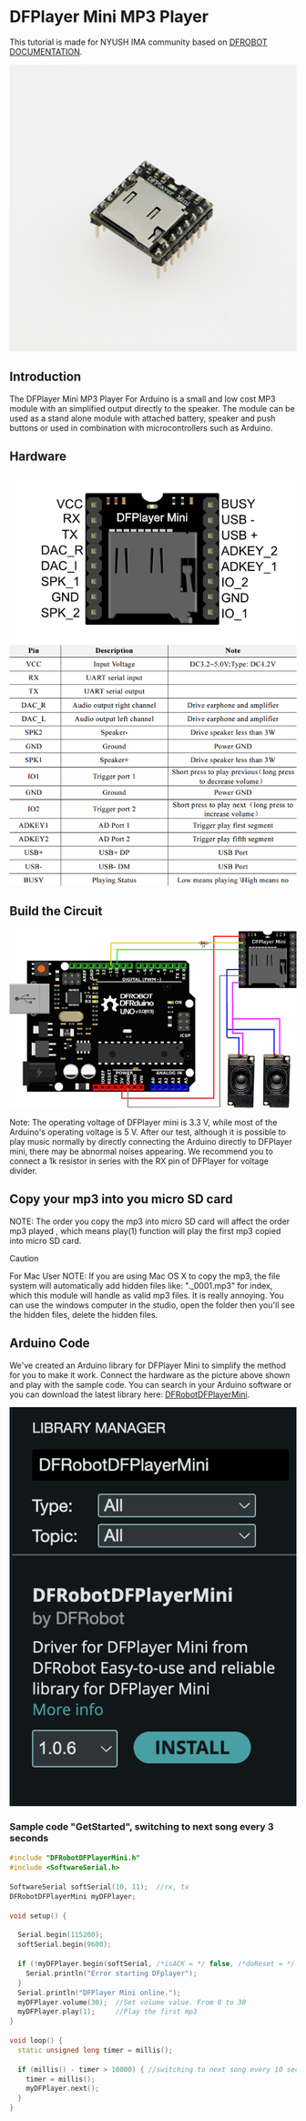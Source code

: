 # DFPlayer Mini MP3 Player
This tutorial is made for NYUSH IMA community based on [DFROBOT DOCUMENTATION](https://wiki.dfrobot.com/DFPlayer_Mini_SKU_DFR0299).

![mp3player](./images/mp3-player.jpg)

## Introduction
The DFPlayer Mini MP3 Player For Arduino is a small and low cost MP3 module with an simplified output directly to the speaker. The module can be used as a stand alone module with attached battery, speaker and push buttons or used in combination with microcontrollers such as Arduino.

## Hardware
![pinspic](./images/pinpic.png)
![pinsinfo](./images/pininfo.png)

## Build the Circuit 
![circuit](./images/speakerpic.png)


Note: The operating voltage of DFPlayer mini is 3.3 V, while most of the Arduino's operating voltage is 5 V. After our test, although it is possible to play music normally by directly connecting the Arduino directly to DFPlayer mini, there may be abnormal noises appearing. We recommend you to connect a 1k resistor in series with the RX pin of DFPlayer for voltage divider.


## Copy your mp3 into you micro SD card

NOTE: The order you copy the mp3 into micro SD card will affect the order mp3 played , which means play(1) function will play the first mp3 copied into micro SD card.

> [!CAUTION]
> For Mac User
> NOTE: If you are using Mac OS X to copy the mp3, the file system will automatically add hidden files like: "._0001.mp3" for index, which this module will handle as valid mp3 files. It is really annoying. You can use the windows computer in the studio, open the folder then you'll see the hidden files, delete the hidden files. 

## Arduino Code
We've created an Arduino library for DFPlayer Mini to simplify the method for you to make it work. Connect the hardware as the picture above shown and play with the sample code. You can search in your Arduino software or you can download the latest library here: [DFRobotDFPlayerMini](https://github.com/DFRobot/DFRobotDFPlayerMini/tree/master).

![lib](./images/mp3lib.png)

### Sample code "GetStarted", switching to next song every 3 seconds
```C++
#include "DFRobotDFPlayerMini.h"
#include <SoftwareSerial.h>

SoftwareSerial softSerial(10, 11);  //rx, tx
DFRobotDFPlayerMini myDFPlayer;

void setup() {

  Serial.begin(115200);
  softSerial.begin(9600);

  if (!myDFPlayer.begin(softSerial, /*isACK = */ false, /*doReset = */ false)) {  //Use serial to communicate with mp3.
    Serial.println("Error starting DFplayer");
  }
  Serial.println("DFPlayer Mini online.");
  myDFPlayer.volume(30);  //Set volume value. From 0 to 30
  myDFPlayer.play(1);     //Play the first mp3
}

void loop() {
  static unsigned long timer = millis();

  if (millis() - timer > 10000) { //switching to next song every 10 seconds
    timer = millis();
    myDFPlayer.next();
  }
}
```

